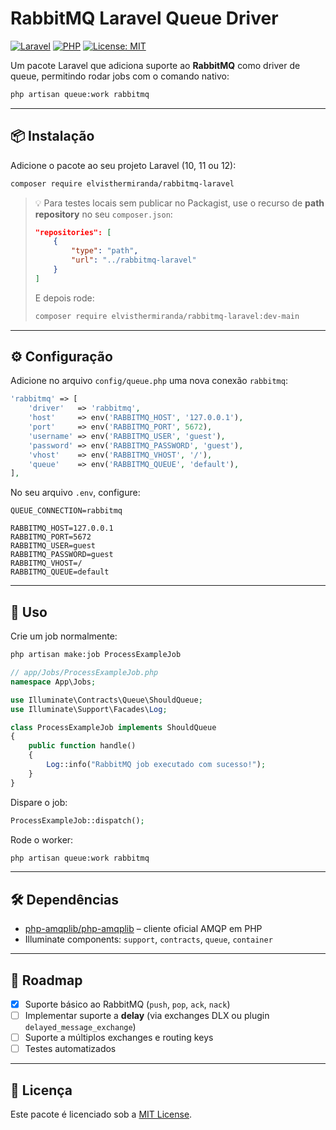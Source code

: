# RabbitMQ Laravel Queue Driver

[![Laravel](https://img.shields.io/badge/Laravel-10%2F11%2F12-red)](https://laravel.com)
[![PHP](https://img.shields.io/badge/PHP-%3E%3D8.1-blue)](https://php.net)
[![License: MIT](https://img.shields.io/badge/License-MIT-green.svg)](LICENSE)

Um pacote Laravel que adiciona suporte ao **RabbitMQ** como driver de queue, permitindo rodar jobs com o comando nativo:

```bash
php artisan queue:work rabbitmq
```

---

## 📦 Instalação

Adicione o pacote ao seu projeto Laravel (10, 11 ou 12):

```bash
composer require elvisthermiranda/rabbitmq-laravel
```

> 💡 Para testes locais sem publicar no Packagist, use o recurso de **path repository** no seu `composer.json`:
>
> ```json
> "repositories": [
>     {
>         "type": "path",
>         "url": "../rabbitmq-laravel"
>     }
> ]
> ```
>
> E depois rode:
> ```bash
> composer require elvisthermiranda/rabbitmq-laravel:dev-main
> ```

---

## ⚙️ Configuração

Adicione no arquivo `config/queue.php` uma nova conexão `rabbitmq`:

```php
'rabbitmq' => [
    'driver'   => 'rabbitmq',
    'host'     => env('RABBITMQ_HOST', '127.0.0.1'),
    'port'     => env('RABBITMQ_PORT', 5672),
    'username' => env('RABBITMQ_USER', 'guest'),
    'password' => env('RABBITMQ_PASSWORD', 'guest'),
    'vhost'    => env('RABBITMQ_VHOST', '/'),
    'queue'    => env('RABBITMQ_QUEUE', 'default'),
],
```

No seu arquivo `.env`, configure:

```env
QUEUE_CONNECTION=rabbitmq

RABBITMQ_HOST=127.0.0.1
RABBITMQ_PORT=5672
RABBITMQ_USER=guest
RABBITMQ_PASSWORD=guest
RABBITMQ_VHOST=/
RABBITMQ_QUEUE=default
```

---

## 🚀 Uso

Crie um job normalmente:

```bash
php artisan make:job ProcessExampleJob
```

```php
// app/Jobs/ProcessExampleJob.php
namespace App\Jobs;

use Illuminate\Contracts\Queue\ShouldQueue;
use Illuminate\Support\Facades\Log;

class ProcessExampleJob implements ShouldQueue
{
    public function handle()
    {
        Log::info("RabbitMQ job executado com sucesso!");
    }
}
```

Dispare o job:

```php
ProcessExampleJob::dispatch();
```

Rode o worker:

```bash
php artisan queue:work rabbitmq
```

---

## 🛠 Dependências

- [php-amqplib/php-amqplib](https://github.com/php-amqplib/php-amqplib) – cliente oficial AMQP em PHP  
- Illuminate components: `support`, `contracts`, `queue`, `container`

---

## 📖 Roadmap

- [x] Suporte básico ao RabbitMQ (`push`, `pop`, `ack`, `nack`)  
- [ ] Implementar suporte a **delay** (via exchanges DLX ou plugin `delayed_message_exchange`)  
- [ ] Suporte a múltiplos exchanges e routing keys  
- [ ] Testes automatizados  

---

## 📜 Licença

Este pacote é licenciado sob a [MIT License](LICENSE).
